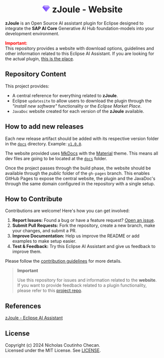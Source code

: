 <h1 align="center">
<img src="docs/assets/zjoule.png" alt="Intro GIF" width="25"/> zJoule - Website
</h1>

**zJoule** is an Open Source AI assistant plugin for Eclipse designed to integrate the **SAP AI Core** Generative AI Hub foundation-models into your development environment.

<span style="color:red">**Important:**</span><br>
This repository provides a website with download options, guidelines and other information related to this Eclipse AI Assistant. If you are looking for the actual plugin, [this is the place](https://github.com/The-Nefarious-Developer/zjoule).

## Repository Content

This project provides:

- A central reference for everything related to **zJoule**.
- Eclipse `updatesite` to allow users to download the plugin through the *"install new software"* functionality or the *Eclipse Market Place*.
- `JavaDoc` website created for each version of the **zJoule** available.

## How to add new releases

Each new release artifact should be added with its respective version folder in the [`docs`](./docs/) directory. Example: [`v1.0.0`](./docs/v1.0.0/).

The website provided uses [MkDocs](https://www.mkdocs.org) with the [Material](https://squidfunk.github.io/mkdocs-material/) theme. This means all dev files are going to be located at the [`docs`](./docs/) folder.

Once the project passes through the build phase, the website should be available through the *public* folder of the `gh-pages` branch. This enables GitHub Pages to expose the central website, the plugin and the JavaDoc's through the same domain configured in the repository with a single setup.

## How to Contribute

Contributions are welcome! Here's how you can get involved:

1. **Report Issues:** Found a bug or have a feature request? [Open an issue](https://github.com/The-Nefarious-Developer/zjoule-website/issues). <br />
2. **Submit Pull Requests:** Fork the repository, create a new branch, make your changes, and submit a PR. <br />
3. **Improve Documentation:** Help us improve the README or add examples to make setup easier. <br />
4. **Test & Feedback:** Try this Eclipse AI Assistant and give us feedback to improve them.

Please follow the [contribution guidelines](CONTRIBUTING.md) for more details.

> **Important**
>
> Use this repository for issues and information related to the **website**. If you want to provide feedback related to a plugin functionality, please refer to this [project repo](https://github.com/The-Nefarious-Developer/zjoule).

## References

[zJoule - Eclipse AI Assistant](https://github.com/The-Nefarious-Developer/zjoule)

## License
Copyright (c) 2024 Nicholas Coutinho Checan. <br />
Licensed under the MIT License. See [LICENSE](LICENSE).